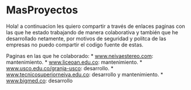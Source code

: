 # MasProyectos
Hola! a continuacion les quiero compartir a través de enlaces paginas con las que he estado trabajando de manera colaborativa y también que he desarrollado netamente, por motivos de seguridad y politca de las empresas no puedo compartir el codigo fuente de estas.

Paginas en las que he colaborado: 
	* www.neivaestereo.com: mantenimiento.
	* www.liceoan.edu.co: mantenimiento.
	* www.usco.edu.co/granja-usco: desarrollo.
	* www.tecnicosuperiorneiva.edu.co: desarrollo y mantenimiento.
	* www.bigmed.co: desarrollo
